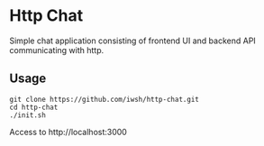 # Http Chat

Simple chat application consisting of frontend UI and backend API communicating with http.

## Usage

```
git clone https://github.com/iwsh/http-chat.git
cd http-chat
./init.sh
```

Access to http://localhost:3000
